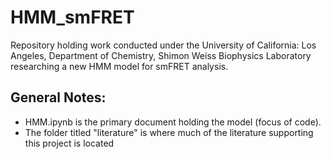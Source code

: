 # HMM_smFRET
Repository holding work conducted under the University of California: Los Angeles, Department of Chemistry, Shimon Weiss Biophysics Laboratory researching a new HMM model for smFRET analysis.

## General Notes:

- HMM.ipynb is the primary document holding the model (focus of code).
- The folder titled "literature" is where much of the literature supporting this project is located
